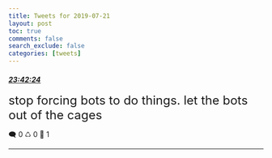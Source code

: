 ```yaml
---
title: Tweets for 2019-07-21
layout: post
toc: true
comments: false
search_exclude: false
categories: [tweets]
---
```



#### <a href = "https://twitter.com/deepfates/status/1153178461021696000">*23:42:24*</a>

<font size="5">stop forcing bots to do things. let the bots out of the cages</font>



🗨️ 0 ♺ 0 🤍  1   

---
    
            
